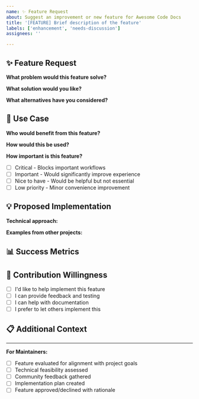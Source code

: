 ```yaml
---
name: ✨ Feature Request  
about: Suggest an improvement or new feature for Awesome Code Docs
title: '[FEATURE] Brief description of the feature'
labels: ['enhancement', 'needs-discussion']
assignees: ''

---
```


## ✨ Feature Request

**What problem would this feature solve?**
<!-- Describe the problem or limitation you're experiencing -->

**What solution would you like?**
<!-- A clear description of what you want to happen -->

**What alternatives have you considered?**
<!-- Any alternative solutions or features you've considered -->

## 🎯 Use Case

**Who would benefit from this feature?**
<!-- Contributors, reviewers, readers, maintainers, etc. -->

**How would this be used?**
<!-- Describe the workflow or scenario where this would be helpful -->

**How important is this feature?**
- [ ] Critical - Blocks important workflows
- [ ] Important - Would significantly improve experience  
- [ ] Nice to have - Would be helpful but not essential
- [ ] Low priority - Minor convenience improvement

## 💡 Proposed Implementation

<!-- If you have ideas on how this could be implemented -->

**Technical approach:**
<!-- Any technical details or considerations -->

**Examples from other projects:**
<!-- Links to similar features in other awesome lists or projects -->

## 📊 Success Metrics

<!-- How would we measure if this feature is successful? -->

## 🤝 Contribution Willingness

- [ ] I'd like to help implement this feature
- [ ] I can provide feedback and testing
- [ ] I can help with documentation
- [ ] I prefer to let others implement this

## 📋 Additional Context

<!-- Any other context, mockups, or examples -->

---

**For Maintainers:**
- [ ] Feature evaluated for alignment with project goals
- [ ] Technical feasibility assessed
- [ ] Community feedback gathered
- [ ] Implementation plan created
- [ ] Feature approved/declined with rationale
